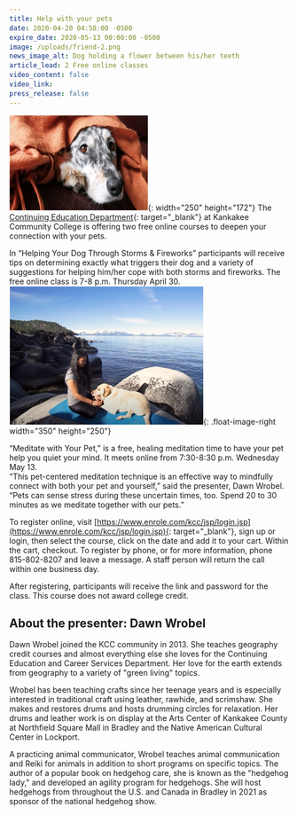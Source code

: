 ```yaml
---
title: Help with your pets
date: 2020-04-20 04:58:00 -0500
expire_date: 2020-05-13 00:00:00 -0500
image: /uploads/friend-2.png
news_image_alt: Dog holding a flower between his/her teeth
article_lead: 2 Free online classes
video_content: false
video_link:
press_release: false
---
```


![](/uploads/dog-storm-new.jpg){: width="250" height="172"}&nbsp;The [Continuing Education Department](http://continuinged.kcc.edu){: target="_blank"} at Kankakee Community College is offering two free online courses to deepen your connection with your pets.

In “Helping Your Dog Through Storms & Fireworks” participants will receive tips on determining exactly what triggers their dog and a variety of suggestions for helping him/her cope with both storms and fireworks. The free online class is 7-8 p.m. Thursday April 30.<br>![](/uploads/meditate-with-your-pet-sm.png){: .float-image-right width="350" height="250"}

“Meditate with Your Pet,” is a free, healing meditation time to have your pet help you quiet your mind. It meets online from 7:30-8:30 p.m. Wednesday May 13.&nbsp;<br>“This pet-centered meditation technique is an effective way to mindfully connect with both your pet and yourself,” said the presenter, Dawn Wrobel. “Pets can sense stress during these uncertain times, too. Spend 20 to 30 minutes as we meditate together with our pets.”&nbsp;

To register online, visit [https://www.enrole.com/kcc/jsp/login.jsp](https://www.enrole.com/kcc/jsp/login.jsp){: target="_blank"}, sign up or login, then select the course, click on the date and add it to your cart. Within the cart, checkout. To register by phone, or for more information, phone 815-802-8207 and leave a message. A staff person will return the call within one business day.

After registering, participants will receive the link and password for the class. This course does not award college credit.

## About the presenter: Dawn Wrobel

Dawn Wrobel joined the KCC community in 2013. She teaches geography credit courses and almost everything else she loves for the Continuing Education and Career Services Department. Her love for the earth extends from geography to a variety of "green living" topics.&nbsp;

Wrobel has been teaching crafts since her teenage years and is especially interested in traditional craft using leather, rawhide, and scrimshaw. She makes and restores drums and hosts drumming circles for relaxation. Her drums and leather work is on display at the Arts Center of Kankakee County at Northfield Square Mall in Bradley and the Native American Cultural Center in Lockport.

A practicing animal communicator, Wrobel teaches animal communication and Reiki for animals in addition to short programs on specific topics. The author of a popular book on hedgehog care, she is known as the "hedgehog lady," and developed an agility program for hedgehogs. She will host hedgehogs from throughout the U.S. and Canada in Bradley in 2021 as sponsor of the national hedgehog show.